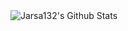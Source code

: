 <img align="left" alt="Jarsa132's Github Stats" src="https://github-readme-stats.vercel.app/api?username=Jarsa132&theme=tokyonight&show_icons=true&count_private=true" />
